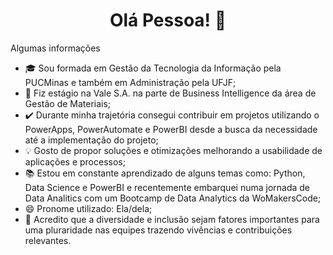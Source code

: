 <h1 align="center">  Olá Pessoa! 👋 </h1>

<!--
**Joanaaoliveira/Joanaaoliveira** is a ✨ _special_ ✨ repository because its `README.md` (this file) appears on your GitHub profile.
-->

Algumas informações
- 🎓 Sou formada em Gestão da Tecnologia da Informação pela PUCMinas e também em Administração pela UFJF;
- 💼 Fiz estágio na Vale S.A. na parte de Business Intelligence da área de Gestão de Materiais;
- ✔️ Durante minha trajetória consegui contribuir em projetos utilizando o PowerApps, PowerAutomate e PowerBI desde a busca da necessidade até a implementação do projeto;
- 💡 Gosto de propor soluções e otimizações melhorando a usabilidade de aplicações e processos;
- 📚 Estou em constante aprendizado de alguns temas como: Python, Data Science e PowerBI e recentemente embarquei numa jornada de Data Analitics com um Bootcamp de Data Analytics da WoMakersCode;
- 😄 Pronome utilizado: Ela/dela;
- 🌈 Acredito que a diversidade e inclusão sejam fatores importantes para uma pluraridade nas equipes trazendo vivências e contribuições relevantes.
